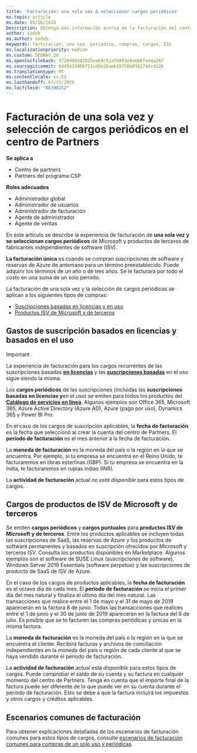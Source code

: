 ```yaml
---
title: 'Facturación: una sola vez & seleccionar cargos periódicos'
ms.topic: article
ms.date: 05/26/2020
Description: Obtenga más información acerca de la facturación del centro de Partners, como la facturación única por adelantado de los términos y la facturación preestablecidos para los cargos de SELECT y periódicos.
author: sodeb
ms.author: sodeb
keywords: facturación, una vez, periódico, compras, cargos, ISV
ms.localizationpriority: medium
ms.custom: SEOMAY.20
ms.openlocfilehash: 9720d06d42025ee69c52afb893e4a6b6fee4a28f
ms.sourcegitcommit: 6d45415908711cd0e28aeb19756b036274dcd326
ms.translationtype: MT
ms.contentlocale: es-ES
ms.lasthandoff: 07/15/2020
ms.locfileid: "86390252"
---
```

# <a name="billing-for-one-time-and-select-recurring-charges-in-partner-center"></a>Facturación de una sola vez y selección de cargos periódicos en el centro de Partners

**Se aplica a**
- Centro de partners
- Partners del programa CSP

**Roles adecuados**
- Administrador global
- Administrador de usuarios
- Administrador de facturación
- Agente de administrador
- Agente de ventas

En este artículo se describe la experiencia de facturación de **una sola vez y se seleccionan cargos periódicos** de Microsoft y productos de terceros de fabricantes independientes de software (ISV). 

**La facturación única** es cuando se compran suscripciones de software y reservas de Azure de antemano para un término preestablecido. Puede adquirir los términos de un año o de tres años. Se le facturará por todo el costo en una suma de un solo período.

La facturación de una sola vez y la selección de cargos periódicos se aplican a los siguientes tipos de compras:

- [Suscripciones basadas en licencias y en uso](#license-based-and-usage-based-subscription-charges)
- [Productos ISV de Microsoft y de terceros](#microsoft-and-third-party-isv-product-charges)

## <a name="license-based-and-usage-based-subscription-charges"></a>Gastos de suscripción basados en licencias y basados en el uso

> [!IMPORTANT]
> La experiencia de facturación para los cargos recurrentes de las suscripciones basadas [**en licencias**](license-based-billing.md) y las [**suscripciones basadas**](usage-based-billing.md) en el uso sigue siendo la misma.

Los **cargos periódicos** de las suscripciones (incluidas las **suscripciones basadas en licencias y**en el uso) se emiten para todos los productos del [**Catálogo de servicios en línea**](https://partner.microsoft.com/commerce/preferredoffers/list). Algunos ejemplos son Office 365, Microsoft 365, Azure Active Directory (Azure AD), Azure (pago por uso), Dynamics 365 y Power BI Pro.

En el caso de los cargos de suscripción aplicables, la **fecha de facturación** es la fecha que seleccionó al crear la cuenta del centro de Partners. El **período de facturación** es el mes anterior a la fecha de facturación.

La **moneda de facturación** es la moneda del país o la región en la que se encuentra. Por ejemplo, si tu empresa se encuentra en el Reino Unido, te facturaremos en libras esterlinas (GBP). Si tu empresa se encuentra en la India, te facturaremos en rupias indias (INR).

La **actividad de facturación** actual *no está disponible* para estos tipos de cargos.

## <a name="microsoft-and-third-party-isv-product-charges"></a>Cargos de productos de ISV de Microsoft y de terceros

Se emiten **cargos periódicos** y **cargos puntuales** para **productos ISV de Microsoft y de terceros**. Entre los productos aplicables se incluyen todas las suscripciones de SaaS, las reservas de Azure y los productos de software permanentes y basados en suscripción ofrecidos por Microsoft y terceros ISV. Consulta los productos disponibles en Marketplace. Algunos ejemplos son el software de SUSE Linux (suscripciones de software), Windows Server 2019 Essentials (software perpetuo) y las suscripciones de producto de SaaS de ISV de Azure.

En el caso de los cargos de productos aplicables, la **fecha de facturación** es el octavo día de cada mes. El **período de facturación** se inicia el primer día del mes natural y finaliza el último día del mes natural. Las transacciones que realice entre el 1 de mayo y el 31 de mayo de 2019 aparecerán en la factura 8 de junio. Todas las transacciones que realices entre el 1 de junio y el 30 de junio de 2019 aparecerán en la factura del 8 de julio. Es posible que se te facturen las compras periódicas y únicas en la misma factura.

La **moneda de facturación** es la moneda del país o la región en la que se encuentra el cliente. Recibirá facturas y archivos de conciliación independientes en la moneda del país o región de cada cliente al que se haya vendido durante el período de facturación.

La **actividad de facturación** actual está *disponible* para estos tipos de cargos. Puede comprobar el saldo de su cuenta y su factura en cualquier momento del centro de Partners. Tenga en cuenta que el importe final de la factura puede ser diferente de lo que puede ver en su cuenta durante el período de facturación. Esto se debe a que la factura incluirá los impuestos y otros cargos y créditos aplicables.

## <a name="common-billing-scenarios"></a>Escenarios comunes de facturación

Para obtener explicaciones detalladas de los escenarios de facturación comunes para estos tipos de cargos, consulte [escenarios de facturación comunes para compras de un solo uso y periódicas](common-billing-scenarios-onetime-recurring.md).
